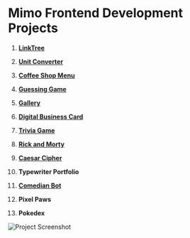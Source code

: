 # Mimo Frontend Development Projects
1. [**LinkTree**](https://daviz-357.github.io/Mimo-FrontendDevelopment-Projects/Linktree/index.html)

2. [**Unit Converter**](https://daviz-357.github.io/Mimo-FrontendDevelopment-Projects/Unit%20Converter/index.html)

3. [**Coffee Shop Menu**](https://daviz-357.github.io/Mimo-FrontendDevelopment-Projects/Coffe%20shop%20menu/index.html)

4. [**Guessing Game**](https://daviz-357.github.io/Mimo-FrontendDevelopment-Projects/Guessing%20Game/index.html)

5. [**Gallery**](https://daviz-357.github.io/Mimo-FrontendDevelopment-Projects/Gallery/index.html)

6. [**Digital Business Card**](https://daviz-357.github.io/Mimo-FrontendDevelopment-Projects/Digital%20Business%20Card/index.html)

7. [**Trivia Game**](https://daviz-357.github.io/Mimo-FrontendDevelopment-Projects/Trivia%20Game/index.html)

8. [**Rick and Morty**](https://daviz-357.github.io/Mimo-FrontendDevelopment-Projects/Rick%20y%20Morty%20API/index.html)

9. [**Caesar Cipher**](https://daviz-357.github.io/Mimo-FrontendDevelopment-Projects/Caesar%20Cipher/index.html)

10. **Typewriter Portfolio**

11. [**Comedian Bot**](https://daviz-357.github.io/Mimo-FrontendDevelopment-Projects/Comedian%20Bot/index.html)

12. **Pixel Paws**

13. **Pokedex**

![Project Screenshot](https://play-lh.googleusercontent.com/qPfmmEDFhGVmIXIKpmfbQeH6vXygXotzj6ied-j2el0YIB36fApN32XoVDrGoMQZ11Q=w240-h480-rw)
